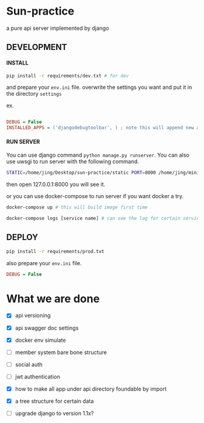 # Sun-practice

a pure api server implemented by django


## DEVELOPMENT

#### INSTALL

```sh
pip install -r requirements/dev.txt # for dev 

```

and prepare your `env.ini` file. overwrite the settings you want and put it in the directory `settings`

ex.

```ini

DEBUG = False
INSTALLED_APPS = ('djangodebugtoolbar', ) ; note this will append new app in INSTALLED_APP

```

#### RUN SERVER

You can use django command `python manage.py runserver`. You can also use uwsgi to run server with the following command.

```sh
STATIC=/home/jing/Desktop/sun-practice/static PORT=8000 /home/jing/miniconda2/envs/sun/bin/uwsgi --ini core/wsgi/uwsgi.ini
```

then open 127.0.0.1:8000 you will see it.

or you can use docker-compose to run server if you want docker a try.

```sh
docker-compose up # this will build image first time

docker-compose logs [service name] # can see the log for certain service
```


## DEPLOY


```sh
pip install -r requirements/prod.txt
```

also prepare your `env.ini` file.

```ini
DEBUG = False
```


# What we are done

 - [x] api versioning
 - [x] api swagger doc settings
 - [x] docker env simulate
 - [ ] member system bare bone structure
 - [ ] social auth
 - [ ] jwt authentication
 - [x] how to make all app under api directory foundable by import
 - [x] a tree structure for certain data
 - [ ] upgrade django to version 1.1x?
 
